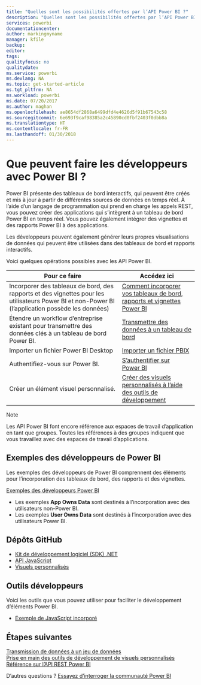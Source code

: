 ```yaml
---
title: "Quelles sont les possibilités offertes par l’API Power BI ?"
description: "Quelles sont les possibilités offertes par l’API Power BI ?"
services: powerbi
documentationcenter: 
author: markingmyname
manager: kfile
backup: 
editor: 
tags: 
qualityfocus: no
qualitydate: 
ms.service: powerbi
ms.devlang: NA
ms.topic: get-started-article
ms.tgt_pltfrm: NA
ms.workload: powerbi
ms.date: 07/20/2017
ms.author: maghan
ms.openlocfilehash: ae8654df2868a6499dfd4e4626d5f91b67543c58
ms.sourcegitcommit: 6e693f9caf98385a2c45890cd0fbf2403f0dbb8a
ms.translationtype: HT
ms.contentlocale: fr-FR
ms.lasthandoff: 01/30/2018
---
```

# <a name="what-can-developers-do-with-power-bi"></a>Que peuvent faire les développeurs avec Power BI ?
Power BI présente des tableaux de bord interactifs, qui peuvent être créés et mis à jour à partir de différentes sources de données en temps réel. À l’aide d’un langage de programmation qui prend en charge les appels REST, vous pouvez créer des applications qui s’intègrent à un tableau de bord Power BI en temps réel. Vous pouvez également intégrer des vignettes et des rapports Power BI à des applications.

Les développeurs peuvent également générer leurs propres visualisations de données qui peuvent être utilisées dans des tableaux de bord et rapports interactifs. 

Voici quelques opérations possibles avec les API Power BI.

| **Pour ce faire** | **Accédez ici** |
| --- | --- |
| Incorporer des tableaux de bord, des rapports et des vignettes pour les utilisateurs Power BI et non-Power BI (l’application possède les données) |[Comment incorporer vos tableaux de bord, rapports et vignettes Power BI](embedding-content.md) |
| Étendre un workflow d’entreprise existant pour transmettre des données clés à un tableau de bord Power BI. |[Transmettre des données à un tableau de bord](walkthrough-push-data.md) |
| Importer un fichier Power BI Desktop |[Importer un fichier PBIX](https://msdn.microsoft.com/library/mt243837.aspx) |
| Authentifiez-vous sur Power BI. |[S’authentifier sur Power BI](get-azuread-access-token.md) |
| Créer un élément visuel personnalisé. |[Créer des visuels personnalisés à l’aide des outils de développement](../service-custom-visuals-getting-started-with-developer-tools.md) |

> [!NOTE]
> Les API Power BI font encore référence aux espaces de travail d’application en tant que groupes. Toutes les références à des groupes indiquent que vous travaillez avec des espaces de travail d’applications.
> 
> 

## <a name="power-bi-developer-samples"></a>Exemples des développeurs de Power BI
Les exemples des développeurs de Power BI comprennent des éléments pour l’incorporation des tableaux de bord, des rapports et des vignettes.

[Exemples des développeurs Power BI](https://github.com/Microsoft/PowerBI-Developer-Samples)

* Les exemples **App Owns Data** sont destinés à l’incorporation avec des utilisateurs non-Power BI.
* Les exemples **User Owns Data** sont destinés à l’incorporation avec des utilisateurs Power BI.

## <a name="github-repositories"></a>Dépôts GitHub
* [Kit de développement logiciel (SDK) .NET](https://github.com/Microsoft/PowerBI-CSharp)
* [API JavaScript](https://github.com/Microsoft/PowerBI-JavaScript)
* [Visuels personnalisés](https://github.com/Microsoft/PowerBI-visuals)

## <a name="developer-tools"></a>Outils développeurs
Voici les outils que vous pouvez utiliser pour faciliter le développement d’éléments Power BI.

* [Exemple de JavaScript incorporé](https://microsoft.github.io/PowerBI-JavaScript/demo)

## <a name="next-steps"></a>Étapes suivantes
[Transmission de données à un jeu de données](walkthrough-push-data.md)  
[Prise en main des outils de développement de visuels personnalisés](../service-custom-visuals-getting-started-with-developer-tools.md) 
[Référence sur l’API REST Power BI](https://msdn.microsoft.com/library/mt147898.aspx)  

D’autres questions ? [Essayez d’interroger la communauté Power BI](http://community.powerbi.com/)

